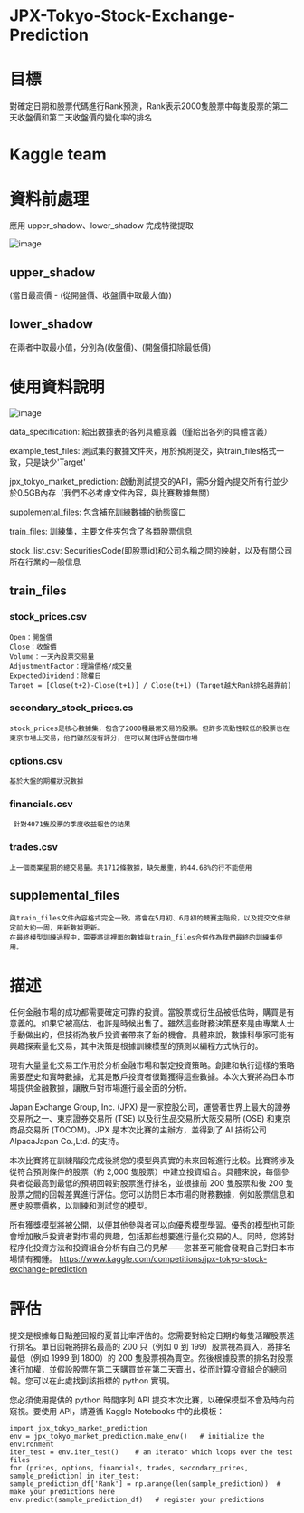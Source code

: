 # JPX-Tokyo-Stock-Exchange-Prediction

# 目標

對確定日期和股票代碼進行Rank預測，Rank表示2000隻股票中每隻股票的第二天收盤價和第二天收盤價的變化率的排名

# Kaggle team

# 資料前處理

應用 upper_shadow、lower_shadow 完成特徵提取

![image](https://user-images.githubusercontent.com/102530486/172061802-61da38a6-c1f1-4b04-8d28-cc67d6947641.png)

## upper_shadow
   
   (當日最高價 - (從開盤價、收盤價中取最大值))
   
## lower_shadow

   在兩者中取最小值，分別為(收盤價)、(開盤價扣除最低價)
# 使用資料說明

![image](https://user-images.githubusercontent.com/102530486/172060974-1a6b8760-2831-4e29-92e0-a87ad188bf34.png)

data_specification: 給出數據表的各列具體意義（僅給出各列的具體含義）

example_test_files: 測試集的數據文件夾，用於預測提交，與train_files格式一致，只是缺少'Target'

jpx_tokyo_market_prediction: 啟動測試提交的API，需5分鐘內提交所有行並少於0.5GB內存（我們不必考慮文件內容，與比賽數據無關）

supplemental_files: 包含補充訓練數據的動態窗口

train_files: 訓練集，主要文件夾包含了各類股票信息

stock_list.csv: SecuritiesCode(即股票id)和公司名稱之間的映射，以及有關公司所在行業的一般信息
## train_files 
### stock_prices.csv

    Open：開盤價
    Close：收盤價
    Volume：一天內股票交易量
    AdjustmentFactor：理論價格/成交量
    ExpectedDividend：除權日
    Target = [Close(t+2)-Close(t+1)] / Close(t+1) (Target越大Rank排名越靠前)

### secondary_stock_prices.cs

    stock_prices是核心數據集，包含了2000種最常交易的股票。但許多流動性較低的股票也在東京市場上交易，他們雖然沒有評分，但可以幫住評估整個市場
   
### options.csv
    
    基於大盤的期權狀況數據
### financials.csv
     
     針對4071隻股票的季度收益報告的結果
     
### trades.csv

    上一個商業星期的總交易量。共1712條數據，缺失嚴重，約44.68%的行不能使用
    
## supplemental_files

    與train_files文件內容格式完全一致，將會在5月初、6月初的競賽主階段，以及提交文件鎖定前大約一周，用新數據更新。
    在最終模型訓練過程中，需要將這裡面的數據與train_files合併作為我們最終的訓練集使用。
# 描述
任何金融市場的成功都需要確定可靠的投資。當股票或衍生品被低估時，購買是有意義的。如果它被高估，也許是時候出售了。雖然這些財務決策歷來是由專業人士手動做出的，但技術為散戶投資者帶來了新的機會。具體來說，數據科學家可能有興趣探索量化交易，其中決策是根據訓練模型的預測以編程方式執行的。

現有大量量化交易工作用於分析金融市場和製定投資策略。創建和執行這樣的策略需要歷史和實時數據，尤其是散戶投資者很難獲得這些數據。本次大賽將為日本市場提供金融數據，讓散戶對市場進行最全面的分析。

Japan Exchange Group, Inc. (JPX) 是一家控股公司，運營著世界上最大的證券交易所之一、東京證券交易所 (TSE) 以及衍生品交易所大阪交易所 (OSE) 和東京商品交易所 (TOCOM)。JPX 是本次比賽的主辦方，並得到了 AI 技術公司 AlpacaJapan Co.,Ltd. 的支持。

本次比賽將在訓練階段完成後將您的模型與真實的未來回報進行比較。比賽將涉及從符合預測條件的股票（約 2,000 隻股票）中建立投資組合。具體來說，每個參與者從最高到最低的預期回報對股票進行排名，並根據前 200 隻股票和後 200 隻股票之間的回報差異進行評估。您可以訪問日本市場的財務數據，例如股票信息和歷史股票價格，以訓練和測試您的模型。

所有獲獎模型將被公開，以便其他參與者可以向優秀模型學習。優秀的模型也可能會增加散戶投資者對市場的興趣，包括那些想要進行量化交易的人。同時，您將對程序化投資方法和投資組合分析有自己的見解——您甚至可能會發現自己對日本市場情有獨鍾。
https://www.kaggle.com/competitions/jpx-tokyo-stock-exchange-prediction

# 評估

提交是根據每日點差回報的夏普比率評估的。您需要對給定日期的每隻活躍股票進行排名。單日回報將排名最高的 200 只（例如 0 到 199）股票視為買入，將排名最低（例如 1999 到 1800）的 200 隻股票視為賣空。然後根據股票的排名對股票進行加權，並假設股票在第二天購買並在第二天賣出，從而計算投資組合的總回報。您可以在此處找到該指標的 python 實現。

您必須使用提供的 python 時間序列 API 提交本次比賽，以確保模型不會及時向前窺視。要使用 API，請遵循 Kaggle Notebooks 中的此模板：

    import jpx_tokyo_market_prediction
    env = jpx_tokyo_market_prediction.make_env()   # initialize the environment
    iter_test = env.iter_test()    # an iterator which loops over the test files
    for (prices, options, financials, trades, secondary_prices, sample_prediction) in iter_test:
    sample_prediction_df['Rank'] = np.arange(len(sample_prediction))  # make your predictions here
    env.predict(sample_prediction_df)   # register your predictions

